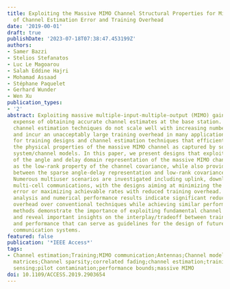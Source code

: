 ```yaml
---
title: Exploiting the Massive MIMO Channel Structural Properties for Minimization
  of Channel Estimation Error and Training Overhead
date: '2019-00-01'
draft: true
publishDate: '2023-07-18T07:38:47.453199Z'
authors:
- Samer Bazzi
- Stelios Stefanatos
- Luc Le Magoarou
- Salah Eddine Hajri
- Mohamad Assaad
- Stéphane Paquelet
- Gerhard Wunder
- Wen Xu
publication_types:
- '2'
abstract: Exploiting massive multiple-input-multiple-output (MIMO) gains come at the
  expense of obtaining accurate channel estimates at the base station. However, conventional
  channel estimation techniques do not scale well with increasing number of antennas
  and incur an unacceptably large training overhead in many applications. This calls
  for training designs and channel estimation techniques that efficiently exploit
  the physical properties of the massive MIMO channel as captured by sophisticated
  system/channel models. In this paper, we present designs that exploit the sparsity
  of the angle and delay domain representation of the massive MIMO channel as well
  as the low-rank property of the channel covariance, while also providing the connection
  between the sparse angle-delay representation and low-rank covariance property.
  Numerous multiuser scenarios are investigated including uplink, downlink, and single-and
  multi-cell communications, with the designs aiming at minimizing the channel estimation
  error or maximizing achievable rates with reduced training overhead. Theoretical
  analysis and numerical performance results indicate significant reduction of training
  overhead over conventional techniques while achieving similar performance. The presented
  methods demonstrate the importance of exploiting fundamental channel properties
  and reveal important insights on the interplay/tradeoff between training overhead
  and performance that can serve as guidelines for the design of future massive MIMO
  communication systems.
featured: false
publication: '*IEEE Access*'
tags:
- Channel estimation;Training;MIMO communication;Antennas;Channel models;Estimation;Covariance
  matrices;Channel sparsity;correlated fading;channel estimation;training design;compressive
  sensing;pilot contamination;performance bounds;massive MIMO
doi: 10.1109/ACCESS.2019.2903654
---
```


